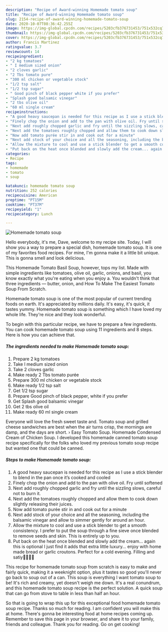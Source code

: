 ```yaml
---
description: "Recipe of Award-winning Homemade tomato soup"
title: "Recipe of Award-winning Homemade tomato soup"
slug: 2154-recipe-of-award-winning-homemade-tomato-soup
date: 2020-10-07T08:36:42.255Z
image: https://img-global.cpcdn.com/recipes/5203cfb376731453/751x532cq70/homemade-tomato-soup-recipe-main-photo.jpg
thumbnail: https://img-global.cpcdn.com/recipes/5203cfb376731453/751x532cq70/homemade-tomato-soup-recipe-main-photo.jpg
cover: https://img-global.cpcdn.com/recipes/5203cfb376731453/751x532cq70/homemade-tomato-soup-recipe-main-photo.jpg
author: Francis Martinez
ratingvalue: 3.7
reviewcount: 14
recipeingredient:
- "2 kg tomatoes"
- " I medium sized onion"
- "2 cloves garlic"
- "2 Tbs tomato pure"
- "300 ml chicken or vegetable stock"
- "1/2 tsp salt"
- "1/2 tsp sugar"
- " Good pinch of black pepper white if you prefer"
- "Splash good balsamic vinegar"
- "2 tbs olive oil"
- "60 ml single cream"
recipeinstructions:
- "A good heavy saucepan is needed for this recipe as I use a stick blender to blend in the pan once it’s cooked and cooled"
- "Finely chop the onion and add to the pan with olive oil. Fry until softened"
- "Next add roughly chopped garlic and fry until the sizzling slows, careful not to burn it."
- "Next add the tomatoes roughly chopped and allow them to cook down slightly releasing their juices."
- "Now add tomato purée stir in and cook out for a minute"
- "Next add stock of your choice and all the seasoning, including the balsamic vinegar and allow to simmer gently for around an hour."
- "Allow the mixture to cool and use a stick blender to get a smooth consistency. I prefer to put the soup through a fine sieve once blended to remove seeds and skin. This is entirely up to you."
- "Put back on the heat once blended and slowly add the cream... again this is optional I just find it adds that extra little luxury... enjoy with home made bread or garlic croutons. Perfect for a cold evening. Filling and satiy👌🏼👌🏼"
categories:
- Recipe
tags:
- homemade
- tomato
- soup

katakunci: homemade tomato soup 
nutrition: 252 calories
recipecuisine: American
preptime: "PT15M"
cooktime: "PT37M"
recipeyield: "1"
recipecategory: Lunch

---
```



![Homemade tomato soup](https://img-global.cpcdn.com/recipes/5203cfb376731453/751x532cq70/homemade-tomato-soup-recipe-main-photo.jpg)

Hello everybody, it's me, Dave, welcome to my recipe site. Today, I will show you a way to prepare a special dish, homemade tomato soup. It is one of my favorites food recipes. For mine, I'm gonna make it a little bit unique. This is gonna smell and look delicious.

This Homemade Tomato Basil Soup, however, tops my list. Made with simple ingredients like tomatoes, olive oil, garlic, onions, and basil, you know exactly what you&#39;re eating when you enjoy a. You wouldn&#39;t think that three ingredients — butter, onion, and How To Make The Easiest Tomato Soup From Scratch.

Homemade tomato soup is one of the most popular of current trending foods on earth. It's appreciated by millions daily. It's easy, it's quick, it tastes yummy. Homemade tomato soup is something which I have loved my whole life. They're nice and they look wonderful.


To begin with this particular recipe, we have to prepare a few ingredients. You can cook homemade tomato soup using 11 ingredients and 8 steps. Here is how you can achieve that.

<!--inarticleads1-->

##### The ingredients needed to make Homemade tomato soup:

1. Prepare 2 kg tomatoes
1. Take  I medium sized onion
1. Take 2 cloves garlic
1. Make ready 2 Tbs tomato purée
1. Prepare 300 ml chicken or vegetable stock
1. Make ready 1/2 tsp salt
1. Get 1/2 tsp sugar
1. Prepare  Good pinch of black pepper, white if you prefer
1. Get Splash good balsamic vinegar
1. Get 2 tbs olive oil
1. Make ready 60 ml single cream


Everyone will love the fresh sweet taste and. Tomato soup and grilled cheese sandwiches are best when the air turns crisp, the mornings are damp, and the days are short. › Easy Tomato Soup. Homemade Condensed Cream of Chicken Soup. I developed this homemade canned tomato soup recipe specifically for the folks who loved my previous tomato soup recipe but wanted one that could be canned. 

<!--inarticleads2-->

##### Steps to make Homemade tomato soup:

1. A good heavy saucepan is needed for this recipe as I use a stick blender to blend in the pan once it’s cooked and cooled
1. Finely chop the onion and add to the pan with olive oil. Fry until softened
1. Next add roughly chopped garlic and fry until the sizzling slows, careful not to burn it.
1. Next add the tomatoes roughly chopped and allow them to cook down slightly releasing their juices.
1. Now add tomato purée stir in and cook out for a minute
1. Next add stock of your choice and all the seasoning, including the balsamic vinegar and allow to simmer gently for around an hour.
1. Allow the mixture to cool and use a stick blender to get a smooth consistency. I prefer to put the soup through a fine sieve once blended to remove seeds and skin. This is entirely up to you.
1. Put back on the heat once blended and slowly add the cream... again this is optional I just find it adds that extra little luxury... enjoy with home made bread or garlic croutons. Perfect for a cold evening. Filling and satiy👌🏼👌🏼


This recipe for homemade tomato soup from scratch is easy to make and fairly quick, making it a weeknight option, plus it tastes so good you&#39;ll never go back to soup out of a can. This soup is everything I want tomato soup to be! It&#39;s rich and creamy, yet doesn&#39;t weigh me down. It&#39;s a real conundrum, and this homemade tomato soup recipe is the perfect solution. A quick soup that can go from stove to table in less than half an hour. 

So that is going to wrap this up for this exceptional food homemade tomato soup recipe. Thanks so much for reading. I am confident you will make this at home. There's gonna be interesting food at home recipes coming up. Remember to save this page in your browser, and share it to your family, friends and colleague. Thank you for reading. Go on get cooking!
